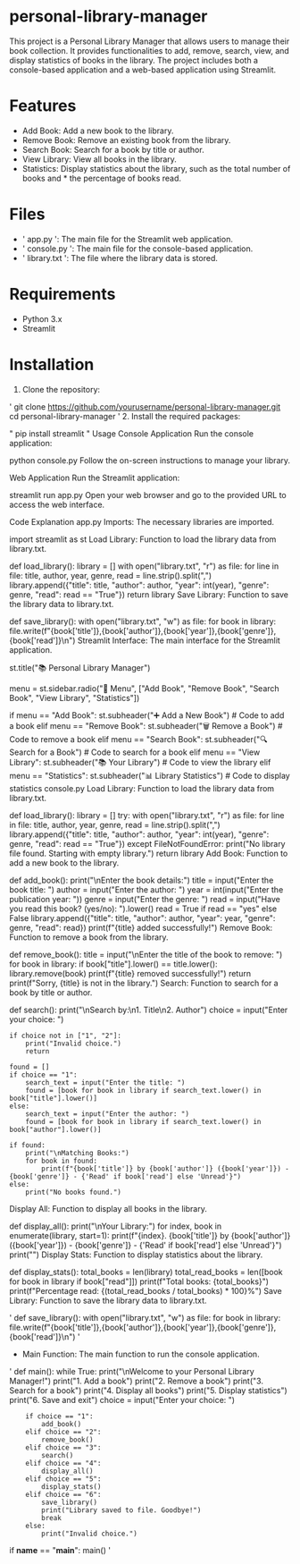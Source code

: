 # personal-library-manager

This project is a Personal Library Manager that allows users to manage their book collection. It provides functionalities to add, remove, search, view, and display statistics of books in the library. The project includes both a console-based application and a web-based application using Streamlit.

# Features
* Add Book: Add a new book to the library.
* Remove Book: Remove an existing book from the library.
* Search Book: Search for a book by title or author.
* View Library: View all books in the library.
* Statistics: Display statistics about the library, such as the total number of books and * the percentage of books read.

# Files
* ' app.py ': The main file for the Streamlit web application.
* ' console.py ': The main file for the console-based application.
* ' library.txt ': The file where the library data is stored.

# Requirements
* Python 3.x
* Streamlit


# Installation
1. Clone the repository:

' git clone https://github.com/yourusername/personal-library-manager.git
cd personal-library-manager ' 
2. Install the required packages:

" pip install streamlit "
Usage
Console Application
Run the console application:

python console.py
Follow the on-screen instructions to manage your library.

Web Application
Run the Streamlit application:

streamlit run app.py
Open your web browser and go to the provided URL to access the web interface.

Code Explanation
app.py
Imports: The necessary libraries are imported.

import streamlit as st
Load Library: Function to load the library data from library.txt.

def load_library():
    library = []
    with open("library.txt", "r") as file:
        for line in file:
            title, author, year, genre, read = line.strip().split(",")
            library.append({"title": title, "author": author, "year": int(year), "genre": genre, "read": read == "True"})
    return library
Save Library: Function to save the library data to library.txt.

def save_library():
    with open("library.txt", "w") as file:
        for book in library:
            file.write(f"{book['title']},{book['author']},{book['year']},{book['genre']},{book['read']}\n")
Streamlit Interface: The main interface for the Streamlit application.

st.title("📚 Personal Library Manager")

menu = st.sidebar.radio("📌 Menu", ["Add Book", "Remove Book", "Search Book", "View Library", "Statistics"])

if menu == "Add Book":
    st.subheader("➕ Add a New Book")
    # Code to add a book
elif menu == "Remove Book":
    st.subheader("🗑️ Remove a Book")
    # Code to remove a book
elif menu == "Search Book":
    st.subheader("🔍 Search for a Book")
    # Code to search for a book
elif menu == "View Library":
    st.subheader("📚 Your Library")
    # Code to view the library
elif menu == "Statistics":
    st.subheader("📊 Library Statistics")
    # Code to display statistics
console.py
Load Library: Function to load the library data from library.txt.

def load_library():
    library = []
    try:
        with open("library.txt", "r") as file:
            for line in file:
                title, author, year, genre, read = line.strip().split(",")
                library.append({"title": title, "author": author, "year": int(year), "genre": genre, "read": read == "True"})
    except FileNotFoundError:
        print("No library file found. Starting with empty library.")
    return library
Add Book: Function to add a new book to the library.

def add_book():
    print("\nEnter the book details:")
    title = input("Enter the book title: ")
    author = input("Enter the author: ")
    year = int(input("Enter the publication year: "))
    genre = input("Enter the genre: ")
    read = input("Have you read this book? (yes/no): ").lower()
    read = True if read == "yes" else False
    library.append({"title": title, "author": author, "year": year, "genre": genre, "read": read})
    print(f"{title} added successfully!")
Remove Book: Function to remove a book from the library.

def remove_book():
    title = input("\nEnter the title of the book to remove: ")
    for book in library:
        if book["title"].lower() == title.lower():
            library.remove(book)
            print(f"{title} removed successfully!")
            return
    print(f"Sorry, {title} is not in the library.")
Search: Function to search for a book by title or author.

def search():
    print("\nSearch by:\n1. Title\n2. Author")
    choice = input("Enter your choice: ")

    if choice not in ["1", "2"]:
        print("Invalid choice.")
        return
    
    found = []
    if choice == "1":
        search_text = input("Enter the title: ")
        found = [book for book in library if search_text.lower() in book["title"].lower()]
    else:
        search_text = input("Enter the author: ")
        found = [book for book in library if search_text.lower() in book["author"].lower()]

    if found:
        print("\nMatching Books:")
        for book in found:
            print(f"{book['title']} by {book['author']} ({book['year']}) - {book['genre']} - {'Read' if book['read'] else 'Unread'}")
    else:
        print("No books found.")
Display All: Function to display all books in the library.

def display_all():
    print("\nYour Library:")
    for index, book in enumerate(library, start=1):
        print(f"{index}. {book['title']} by {book['author']} ({book['year']}) - {book['genre']} - {'Read' if book['read'] else 'Unread'}")
    print("")
Display Stats: Function to display statistics about the library.

def display_stats():
    total_books = len(library)
    total_read_books = len([book for book in library if book["read"]])
    print(f"Total books: {total_books}")
    print(f"Percentage read: {(total_read_books / total_books) * 100}%")
Save Library: Function to save the library data to library.txt.

' def save_library():
    with open("library.txt", "w") as file:
        for book in library:
            file.write(f"{book['title']},{book['author']},{book['year']},{book['genre']},{book['read']}\n") '
* Main Function: The main function to run the console application.

' def main():
    while True:
        print("\nWelcome to your Personal Library Manager!")
        print("1. Add a book")
        print("2. Remove a book")
        print("3. Search for a book")
        print("4. Display all books")
        print("5. Display statistics")
        print("6. Save and exit")
        choice = input("Enter your choice: ")

        if choice == "1":
            add_book()
        elif choice == "2":
            remove_book()
        elif choice == "3":
            search()
        elif choice == "4":
            display_all()
        elif choice == "5":
            display_stats()
        elif choice == "6":
            save_library()
            print("Library saved to file. Goodbye!")
            break
        else:
            print("Invalid choice.")

if __name__ == "__main__":
    main() '

